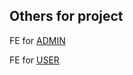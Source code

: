 ## Others for project

FE for [ADMIN](https://github.com/Kristie-vn/FEadmin)

FE for [USER](https://github.com/Kristie-vn/FEuser)
